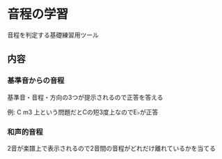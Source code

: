 # 音程の学習

音程を判定する基礎練習用ツール

## 内容

### 基準音からの音程

基準音・音程・方向の3つが提示されるので正答を答える

例: C m3 上という問題だとCの短3度上なのでE♭が正答

### 和声的音程

2音が楽譜上で表示されるので2音間の音程がどれだけ離れているかを当てる


